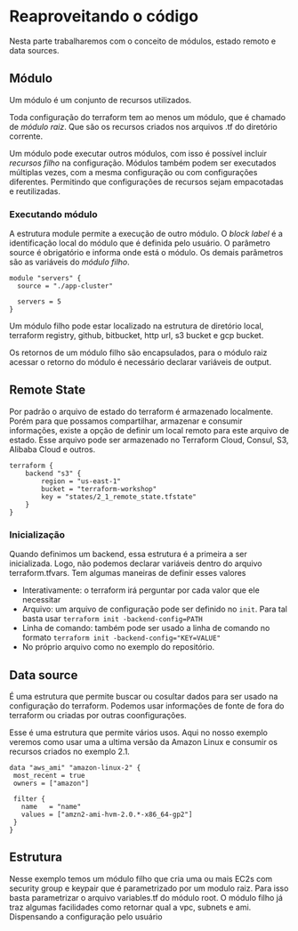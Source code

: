 # Reaproveitando o código
Nesta parte trabalharemos com o conceito de módulos, estado remoto e data sources. 

## Módulo
Um módulo é um conjunto de recursos utilizados. 
 
Toda configuração do terraform tem ao menos um módulo, que é chamado de *módulo raiz*. Que são os recursos criados nos arquivos .tf do diretório corrente. 
 
Um módulo pode executar outros módulos, com isso é possível incluir *recursos filho* na configuração. Módulos também podem ser executados múltiplas vezes, com a mesma configuração ou com configurações diferentes. Permitindo que configurações de recursos sejam empacotadas e reutilizadas.
 
### Executando módulo
A estrutura module permite a execução de outro módulo. O *block label* é a identificação local do módulo que é definida pelo usuário. O parâmetro source é obrigatório e informa onde está o módulo. Os demais parâmetros são as variáveis do *módulo filho*.
```
module "servers" {
  source = "./app-cluster"
 
  servers = 5
}
```
 
Um módulo filho pode estar localizado na estrutura de diretório local, terraform registry, github, bitbucket, http url, s3 bucket e gcp bucket. 
 
Os retornos de um módulo filho são encapsulados, para o módulo raiz acessar o retorno do módulo é necessário declarar variáveis de output. 

## Remote State
Por padrão o arquivo de estado do terraform é armazenado localmente. Porém para que possamos compartilhar, armazenar e consumir informações, existe a opção de definir um local remoto para este arquivo de estado. Esse arquivo pode ser armazenado no Terraform Cloud, Consul, S3, Alibaba Cloud e outros.

```
terraform {
    backend "s3" {
        region = "us-east-1"
        bucket = "terraform-workshop"
        key = "states/2_1_remote_state.tfstate"
    }
}
```

### Inicialização 
Quando definimos um backend, essa estrutura é a primeira a ser inicializada. Logo, não podemos declarar variáveis dentro do arquivo terraform.tfvars. Tem algumas maneiras de definir esses valores
* Interativamente: o terraform irá perguntar por cada valor que ele necessitar
* Arquivo: um arquivo de configuração pode ser definido no `init`. Para tal basta usar `terraform init -backend-config=PATH`
* Linha de comando: também pode ser usado a linha de comando no formato `terraform init -backend-config="KEY=VALUE"`
* No próprio arquivo como no exemplo do repositório.

## Data source
É uma estrutura que permite buscar ou cosultar dados para ser usado na configuração do terraform. Podemos usar informações de fonte de fora do terraform ou criadas por outras coonfigurações. 

Esse é uma estrutura que permite vários usos. Aqui no nosso exemplo veremos como usar uma a ultima versão da Amazon Linux e consumir os recursos criados no exemplo 2.1.

```
data "aws_ami" "amazon-linux-2" {
 most_recent = true
 owners = ["amazon"]

 filter {
   name   = "name"
   values = ["amzn2-ami-hvm-2.0.*-x86_64-gp2"]
 }
}
```

## Estrutura
Nesse exemplo temos um módulo filho que cria uma ou mais EC2s com security group e keypair que é parametrizado por um modulo raiz. Para isso basta parametrizar o arquivo variables.tf do módulo root. O módulo filho já traz algumas facilidades como retornar qual a vpc, subnets e ami. Dispensando a configuração pelo usuário